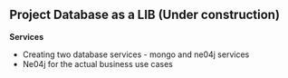 
Project Database as a LIB (Under construction)
- 
**Services**
- Creating two database services  - mongo and ne04j services
- Ne04j for the actual business use cases